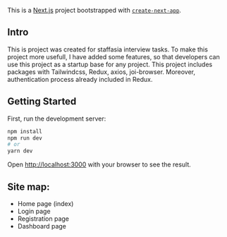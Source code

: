 This is a [Next.js](https://nextjs.org/) project bootstrapped with [`create-next-app`](https://github.com/vercel/next.js/tree/canary/packages/create-next-app).

## Intro

This is project was created for staffasia interview tasks. To make this project more usefull, I have added some features, so that developers can use this project as a startup base for any project. This project includes packages with Tailwindcss, Redux, axios, joi-browser. Moreover, authentication process already included in Redux.

## Getting Started

First, run the development server:

```bash
npm install
npm run dev
# or
yarn dev
```

Open [http://localhost:3000](http://localhost:3000) with your browser to see the result.


## Site map:
- Home page (index)
- Login page
- Registration page
- Dashboard page